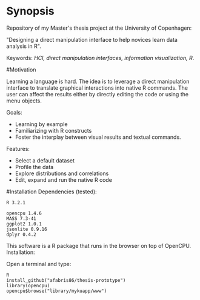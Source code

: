 # Synopsis
Repository of my Master's thesis project at the University of Copenhagen:

"Designing a direct manipulation interface to help novices learn data analysis in R".

Keywords: *HCI, direct manipulation interfaces, information visualization, R*.

#Motivation

Learning a language is hard. The idea is to leverage a direct manipulation interface to translate graphical
interactions into native R commands. The user can affect the results either by directly editing the code or using the menu objects.

Goals:

* Learning by example
* Familiarizing with R constructs
* Foster the interplay between visual results and textual commands.

Features:

* Select a default dataset 
* Profile the data
* Explore distributions and correlations
* Edit, expand and run the native R code

#Installation
Dependencies (tested):

`R 3.2.1`

```
opencpu 1.4.6
MASS 7.3-41
ggplot2 1.0.1
jsonlite 0.9.16
dplyr 0.4.2
```
This software is a R package that runs in the browser on top of OpenCPU. Installation:

Open a terminal and type:

```
R
install_github("afabris86/thesis-prototype")
library(opencpu)
opencpu$browse("library/mykuapp/www")
```





